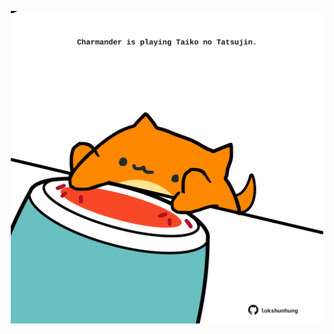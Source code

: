 <!-- built at 10/03/2022, 01:27:12 UTC -->
<p align="center">
  <img width="500" height="500" src="./ReadmeImage.svg">
</p>
